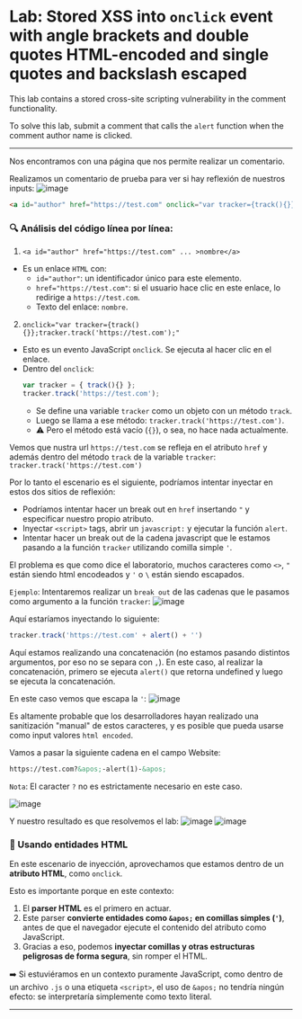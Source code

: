# Lab: Stored XSS into `onclick` event with angle brackets and double quotes HTML-encoded and single quotes and backslash escaped

This lab contains a stored cross-site scripting vulnerability in the comment functionality.

To solve this lab, submit a comment that calls the `alert` function when the comment author name is clicked.

---

Nos encontramos con una página que nos permite realizar un comentario.

Realizamos un comentario de prueba para ver si hay reflexión de nuestros inputs:
![image](https://github.com/user-attachments/assets/485924f2-fdc1-4479-a4fa-3cfe75af9c71)

```html
<a id="author" href="https://test.com" onclick="var tracker={track(){}};tracker.track('https://test.com');">nombre</a>
```

### 🔍 Análisis del código línea por línea:
1. `<a id="author" href="https://test.com" ... >nombre</a>`
- Es un enlace `HTML` con:
  - `id="author"`: un identificador único para este elemento.
  - `href="https://test.com"`: si el usuario hace clic en este enlace, lo redirige a `https://test.com`.
  - Texto del enlace: `nombre`.
2. `onclick="var tracker={track(){}};tracker.track('https://test.com');"`
- Esto es un evento JavaScript `onclick`. Se ejecuta al hacer clic en el enlace.
- Dentro del `onclick`:
  ```js
  var tracker = { track(){} };
  tracker.track('https://test.com');
  ```
  - Se define una variable `tracker` como un objeto con un método `track`.
  - Luego se llama a ese método: `tracker.track('https://test.com')`.
  - ⚠️ Pero el método está vacío (`{}`), o sea, no hace nada actualmente.

Vemos que nustra url `https://test.com` se refleja en el atributo `href` y además dentro del método `track` de la variable `tracker`: `tracker.track('https://test.com')`

Por lo tanto el escenario es el siguiente, podríamos intentar inyectar en estos dos sitios de reflexión:
- Podríamos intentar hacer un break out en `href` insertando `"` y especificar nuestro propio atributo.
- Inyectar `<script>` tags, abrir un `javascript:` y ejecutar la función `alert`.
- Intentar hacer un break out de la cadena javascript que le estamos pasando a la función `tracker` utilizando comilla simple `'`.

El problema es que como dice el laboratorio, muchos caracteres como `<>`, `"` están siendo html encodeados y `'` o `\` están siendo escapados.

`Ejemplo`:
Intentaremos realizar un `break out` de las cadenas que le pasamos como argumento a la función `tracker`:
![image](https://github.com/user-attachments/assets/644fdf23-2076-4305-bb72-de96c25742ab)

Aquí estaríamos inyectando lo siguiente:
```js
tracker.track('https://test.com' + alert() + '')
```

Aquí estamos realizando una concatenación (no estamos pasando distintos argumentos, por eso no se separa con `,`).
En este caso, al realizar la concatenación, primero se ejecuta `alert()` que retorna undefined y luego se ejecuta la concatenación.

En este caso vemos que escapa la `'`:
![image](https://github.com/user-attachments/assets/f8bbc98f-3b18-45da-97be-8363b8674526)


Es altamente probable que los desarrolladores hayan realizado una sanitización "manual" de estos caracteres, y es posible que pueda usarse como input valores `html encoded`.

Vamos a pasar la siguiente cadena en el campo Website:
```html
https://test.com?&apos;-alert(1)-&apos;
```
`Nota`: El caracter `?` no es estrictamente necesario en este caso.

![image](https://github.com/user-attachments/assets/37326e4a-19e1-4d19-9947-7841aad816ef)

Y nuestro resultado es que resolvemos el lab:
![image](https://github.com/user-attachments/assets/e6ba51bc-660b-4487-8541-c73139ac438e)
![image](https://github.com/user-attachments/assets/3c0f2584-056d-442c-9fed-0181ab669f5d)

### 🔐 Usando entidades HTML

En este escenario de inyección, aprovechamos que estamos dentro de un **atributo HTML**, como `onclick`.

Esto es importante porque en este contexto:

1. El **parser HTML** es el primero en actuar.
2. Este parser **convierte entidades como `&apos;` en comillas simples (`'`)**, antes de que el navegador ejecute el contenido del atributo como JavaScript.
3. Gracias a eso, podemos **inyectar comillas y otras estructuras peligrosas de forma segura**, sin romper el HTML.

➡️ Si estuviéramos en un contexto puramente JavaScript, como dentro de un archivo `.js` o una etiqueta `<script>`, el uso de `&apos;` no tendría ningún efecto: se interpretaría simplemente como texto literal.

---








  



